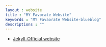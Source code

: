 ```yaml
---
layout : website
title : "MY Favorate Website"
keywords : "MY Favaorate Website-blueblog"
descriptions : ""
---
```


-	[Jekyll-Official website][t1]

[t1]: http://jekyllrb.com/ "Jekyll"
